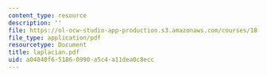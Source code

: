 ```yaml
---
content_type: resource
description: ''
file: https://ol-ocw-studio-app-production.s3.amazonaws.com/courses/18-996-random-matrix-theory-and-its-applications-spring-2004/a04840f651860990a5c4a11dea0c8ecc_laplacian.pdf
file_type: application/pdf
resourcetype: Document
title: laplacian.pdf
uid: a04840f6-5186-0990-a5c4-a11dea0c8ecc
---
```

